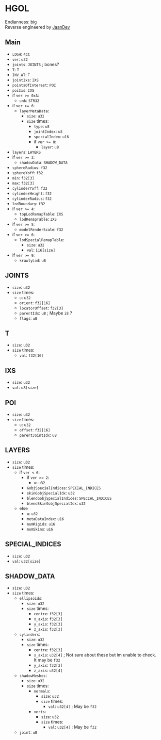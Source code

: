 # HGOL
Endianness: big  
Reverse engineered by [JaanDev](https://github.com/JaanDev)

## Main
* `LOGH`: `4CC`
* `ver`: `u32`
* `joints`: `JOINTS` ; bones?
* `T`: `T`
* `INV_WT`: `T`
* `jointIxs`: `IXS`
* `pointsOfInterest`: `POI`
* `poiIxs`: `IXS`
* if `ver >= 0xA`:
    * `unk`: `STR32`
* if `ver >= 6`:
    * `layerMetaData`: 
        * `size`: `u32`
        * `size` times:
            * `type`: `u8`
            * `jointIndex`: `u8`
            * `specialIndex`: `u16`
            * if `ver >= 8`:
                * `layer`: `u8`
* `layers`: `LAYERS`
* if `ver >= 3`:
    * `shadowData`: `SHADOW_DATA`
* `sphereRadius`: `f32`
* `sphereYoff`: `f32`
* `min`: `f32[3]`
* `max`: `f32[3]`
* `cylinderYoff`: `f32`
* `cylinderHeight`: `f32`
* `cylinderRadius`: `f32`
* `lodBoundary`: `f32`
* if `ver >= 4`:
    * `topLodRemapTable`: `IXS`
    * `lodRemapTable`: `IXS`
* if `ver >= 5`:
    * `modelRenderScale`: `f32`
* if `ver >= 6`:
    * `lodSpecialRemapTable`:
        * `size`: `u32`
        * `val`: `i16[size]`
* if `ver >= 9`:
    * `krawlyLod`: `u8`

## JOINTS
* `size`: `u32`
* `size` times:
    * `u`: `u32`
    * `orient`: `f32[16]`
    * `locatorOffset`: `f32[3]`
    * `parentIdx`: `u8` ; Maybe `i8` ?
    * `flags`: `u8`

## T
* `size`: `u32`
* `size` times:
    * `val`: `f32[16]`

## IXS
* `size`: `u32`
* `val`: `u8[size]`

## POI
* `size`: `u32`
* `size` times:
    * `u`: `u32`
    * `offset`: `f32[16]`
    * `parentJointIdx`: `u8`

## LAYERS
* `size`: `u32`
* `size` times:
    * if `ver < 6`:
        * if `ver >= 2`:
            * `u`: `u32`
        * `GobjSpecialIndices`: `SPECIAL_INDICES`
        * `skinGobjSpecialIdx`: `u32`
        * `blendGobjSpecialIndices`: `SPECIAL_INDICES`
        * `blendSkinGobjSpecialIdx`: `u32`
    * else
        * `u`: `u32`
        * `metaDataIndex`: `u16`
        * `numRigids`: `u16`
        * `numSkins`: `u16`

## SPECIAL_INDICES
* `size`: `u32`
* `val`: `u32[size]`

## SHADOW_DATA
* `size`: `u32`
* `size` times:
    * `ellipsoids`:
        * `size`: `u32`
        * `size` times:
            * `centre`: `f32[3]`
            * `x_axis`: `f32[3]`
            * `y_axis`: `f32[3]`
            * `z_axis`: `f32[3]`
    * `cylinders`:
        * `size`: `u32`
        * `size` times:
            * `centre`: `f32[3]`
            * `x_axis`: `u32[4]` ; Not sure about these but im unable to check. It may be `f32`
            * `y_axis`: `f32[3]`
            * `z_axis`: `u32[4]`
    * `shadowMeshes`:
        * `size`: `u32`
        * `size` times:
            * `normals`:
                * `size`: `u32`
                * `size` times:
                    * `val`: `u32[4]` ; May be `f32`
            * `verts`:
                * `size`: `u32`
                * `size` times:
                    * `val`: `u32[4]` ; May be `f32`
    * `joint`: `u8`